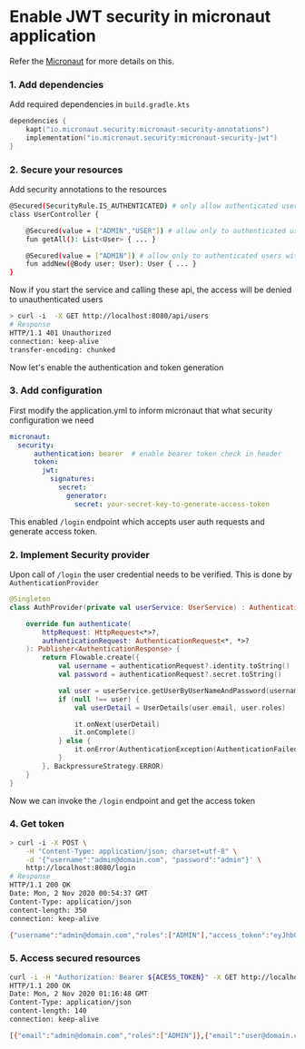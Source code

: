 # Enable JWT security in micronaut application
Refer the [Micronaut](https://micronaut-projects.github.io/micronaut-security/latest/guide/) for more details on this.

### 1. Add dependencies
Add required dependencies in `build.gradle.kts`
```kotlin
dependencies {
    kapt("io.micronaut.security:micronaut-security-annotations")
    implementation("io.micronaut.security:micronaut-security-jwt")  
}
```
### 2. Secure your resources
Add security annotations to the resources
```bash
@Secured(SecurityRule.IS_AUTHENTICATED) # only allow authenticated users
class UserController {

    @Secured(value = ["ADMIN","USER"]) # allow only to authenticated users with roles in [ADMIN, USER]
    fun getAll(): List<User> { ... }

    @Secured(value = ["ADMIN"]) # allow only to authenticated users with ADMIN role
    fun addNew(@Body user: User): User { ... }
}
```

Now if you start the service and calling these api, the access will be denied to unauthenticated users
```bash
> curl -i  -X GET http://localhost:8080/api/users 
# Response
HTTP/1.1 401 Unauthorized
connection: keep-alive
transfer-encoding: chunked
```

Now let's enable the authentication and token generation

### 3. Add configuration
First modify the application.yml to inform micronaut that what security configuration we need
```yaml
micronaut:
  security:
      authentication: bearer  # enable bearer token check in header
      token:
        jwt:
          signatures:
            secret:
              generator: 
                secret: your-secret-key-to-generate-access-token
```
This enabled `/login` endpoint which accepts user auth requests and generate access token.
### 2. Implement Security provider
Upon call of `/login` the user credential needs to be verified. This is done by `AuthenticationProvider`
```kotlin
@Singleton
class AuthProvider(private val userService: UserService) : AuthenticationProvider {

    override fun authenticate(
        httpRequest: HttpRequest<*>?,
        authenticationRequest: AuthenticationRequest<*, *>?
    ): Publisher<AuthenticationResponse> {
        return Flowable.create({
            val username = authenticationRequest?.identity.toString()
            val password = authenticationRequest?.secret.toString()

            val user = userService.getUserByUserNameAndPassword(username = username, password = password)
            if (null !== user) {
                val userDetail = UserDetails(user.email, user.roles)

                it.onNext(userDetail)
                it.onComplete()
            } else {
                it.onError(AuthenticationException(AuthenticationFailed()))
            }
        }, BackpressureStrategy.ERROR)
    }
}
```
Now we can invoke the `/login` endpoint and get the access token
### 4. Get token
```bash
> curl -i -X POST \
    -H "Content-Type: application/json; charset=utf-8" \
    -d '{"username":"admin@domain.com", "password":"admin"}' \
    http://localhost:8080/login 
# Response
HTTP/1.1 200 OK
Date: Mon, 2 Nov 2020 00:54:37 GMT
Content-Type: application/json
content-length: 350
connection: keep-alive

{"username":"admin@domain.com","roles":["ADMIN"],"access_token":"eyJhbGciOiJ...","token_type":"Bearer","expires_in":3600}
```
### 5. Access secured resources
```bash
curl -i -H "Authorization: Bearer ${ACESS_TOKEN}" -X GET http://localhost:8080/api/users
HTTP/1.1 200 OK
Date: Mon, 2 Nov 2020 01:16:48 GMT
Content-Type: application/json
content-length: 140
connection: keep-alive

[{"email":"admin@domain.com","roles":["ADMIN"]},{"email":"user@domain.com","roles":["USER"]},{"email":"guest@domain.com","roles":["GUEST"]}]
```
